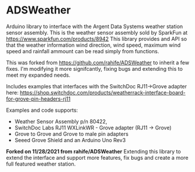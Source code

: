 # ADSWeather

Arduino library to interface with the Argent Data Systems weather station sensor assembly. This is the weather sensor assembly sold by SparkFun at https://www.sparkfun.com/products/8942 This library provides and API so that the weather information wind direction, wind speed, maximum wind speed and rainfall ammount can be read simply from functions.

This was forked from https://github.com/rahife/ADSWeather to inherit a few fixes.  I'm modifying it more signifcantly, fixing bugs and extending this to meet my expanded needs.

Includes examples that interfaces with the SwitchDoc RJ11->Grove adapter here:  https://shop.switchdoc.com/products/weatherrack-interface-board-for-grove-pin-headers-rj11

Examples and code supports:
- Weather Sensor Assembly p/n 80422, 
- SwitchDoc Labs RJ11 WXLinkWR - Grove adapter (RJ11 -> Grove)
- Grove to Grove and Grove to male pin adapters
- Seeed Grove Shield and an Arduino Uno Rev3


**Forked on 11/28/2021 from rahife/ADSWeather**
Extending this library to extend the interface and support more features, fix bugs and create a more full featured weather station.



